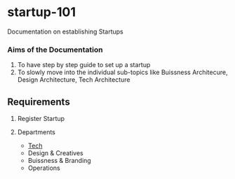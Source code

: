 # startup-101
Documentation on establishing Startups

### Aims of the Documentation

1. To have step by step guide to set up a startup
2. To slowly move into the individual sub-topics like Buissness Architecure, Design Architecture, Tech Architecture

## Requirements

1. Register Startup
2. Departments

    * [Tech](/TechDepartment)
    * Design & Creatives
    * Buissness & Branding
    * Operations